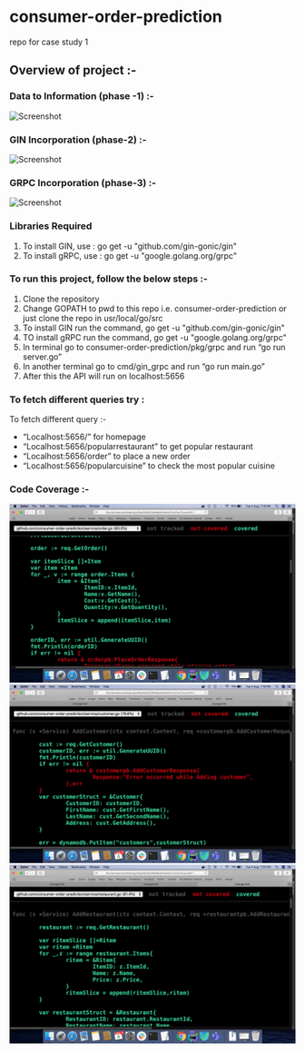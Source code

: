 # consumer-order-prediction
repo for case study 1
 
## Overview of project :-
### Data to Information (phase -1) :-

 

![Screenshot](data/data_to_information.png)


 

### GIN Incorporation (phase-2) :-

 

![Screenshot](data/GIN_incorporation.png)

 

### GRPC Incorporation (phase-3) :-

 

![Screenshot](data/GRPC_incorporation.png)

 
### Libraries Required 
1. To install GIN, use : go get -u "github.com/gin-gonic/gin"
2. To install gRPC, use : go get -u "google.golang.org/grpc"
 
### To run this project, follow the below steps :-
1. Clone the repository
2. Change GOPATH to pwd to this repo i.e. consumer-order-prediction or just clone the repo in usr/local/go/src
3. To install GIN run the command, go get -u "github.com/gin-gonic/gin"
4. TO install gRPC run the command, go get -u "google.golang.org/grpc"
5. In terminal go to consumer-order-prediction/pkg/grpc and run “go run server.go”
6. In another terminal go to cmd/gin_grpc and run “go run main.go”
7. After this the API will run on localhost:5656
 
### To fetch different queries try :
 
To fetch different query :-
* “Localhost:5656/” for homepage
* “Localhost:5656/popularrestaurant” to get popular restaurant
* “Localhost:5656/order” to place a new order
* “Localhost:5656/popularcuisine” to check the most popular cuisine


### Code Coverage :- 
![Screenshot](data/order_test_code_coverge.png)
![Screenshot](data/customer_test_code_coverage.png)
![Screenshot](data/restaurant_test_code_coverage.png)